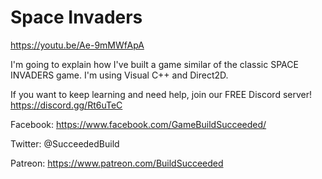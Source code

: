 # Space Invaders

https://youtu.be/Ae-9mMWfApA

I'm going to explain how I've built a game similar of the classic SPACE INVADERS game.
I'm using Visual C++ and Direct2D.

If you want to keep learning and need help, join our FREE Discord server! https://discord.gg/Rt6uTeC

Facebook: https://www.facebook.com/GameBuildSucceeded/

Twitter: @SucceededBuild

Patreon: https://www.patreon.com/BuildSucceeded
